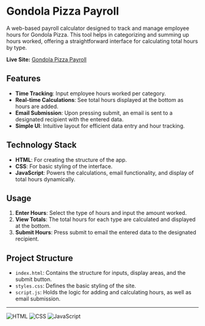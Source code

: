 # Gondola Pizza Payroll

A web-based payroll calculator designed to track and manage employee hours for Gondola Pizza. This tool helps in categorizing and summing up hours worked, offering a straightforward interface for calculating total hours by type.

**Live Site:** [Gondola Pizza Payroll](https://mr-reutcky.github.io/gondola-pizza-payroll/)

## Features

- **Time Tracking**: Input employee hours worked per category.
- **Real-time Calculations**: See total hours displayed at the bottom as hours are added.
- **Email Submission**: Upon pressing submit, an email is sent to a designated recipient with the entered data.
- **Simple UI**: Intuitive layout for efficient data entry and hour tracking.

## Technology Stack

- **HTML**: For creating the structure of the app.
- **CSS**: For basic styling of the interface.
- **JavaScript**: Powers the calculations, email functionality, and display of total hours dynamically.

## Usage

1. **Enter Hours**: Select the type of hours and input the amount worked.
2. **View Totals**: The total hours for each type are calculated and displayed at the bottom.
3. **Submit Hours**: Press submit to email the entered data to the designated recipient.

## Project Structure

- `index.html`: Contains the structure for inputs, display areas, and the submit button.
- `styles.css`: Defines the basic styling of the site.
- `script.js`: Holds the logic for adding and calculating hours, as well as email submission.

---

![HTML](https://img.shields.io/badge/HTML-5-orange) ![CSS](https://img.shields.io/badge/CSS-3-blue) ![JavaScript](https://img.shields.io/badge/JavaScript-ES6-yellow)
